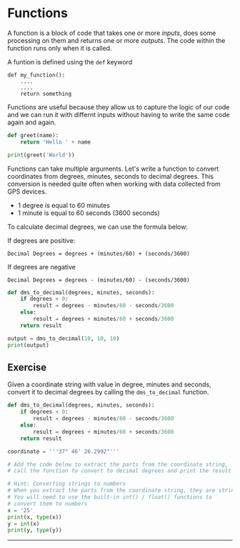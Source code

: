 # Functions

A function is a block of code that takes one or more *inputs*, does some processing on them and returns one or more *outputs*. The code within the function runs only when it is called.

A funtion is defined using the `def` keyword

```
def my_function():
    ....
    ....
    return something
```

Functions are useful because they allow us to capture the logic of our code and we can run it with differnt inputs without having to write the same code again and again.


```python
def greet(name):
    return 'Hello ' + name

print(greet('World'))
```

Functions can take multiple arguments. Let's write a function to convert coordinates from degrees, minutes, seconds to decimal degrees. This conversion is needed quite often when working with data collected from GPS devices.

- 1 degree is equal to 60 minutes
- 1 minute is equal to 60 seconds (3600 seconds)

To calculate decimal degrees, we can use the formula below:

If degrees are positive:

`Decimal Degrees = degrees + (minutes/60) + (seconds/3600)`

If degrees are negative

`Decimal Degrees = degrees - (minutes/60) - (seconds/3600)`


```python
def dms_to_decimal(degrees, minutes, seconds):
    if degrees < 0:
        result = degrees - minutes/60 - seconds/3600
    else:
        result = degrees + minutes/60 + seconds/3600
    return result
```


```python
output = dms_to_decimal(10, 10, 10)
print(output)
```

## Exercise

Given a coordinate string with value in degree, minutes and seconds, convert it to decimal degrees by calling the `dms_to_decimal` function.


```python
def dms_to_decimal(degrees, minutes, seconds):
    if degrees < 0:
        result = degrees - minutes/60 - seconds/3600
    else:
        result = degrees + minutes/60 + seconds/3600
    return result

coordinate = '''37° 46' 26.2992"'''

# Add the code below to extract the parts from the coordinate string,
# call the function to convert to decimal degrees and print the result
```


```python
# Hint: Converting strings to numbers
# When you extract the parts from the coordinate string, they are strings
# You will need to use the built-in int() / float() functions to
# convert them to numbers
x = '25'
print(x, type(x))
y = int(x)
print(y, type(y))
```

----
